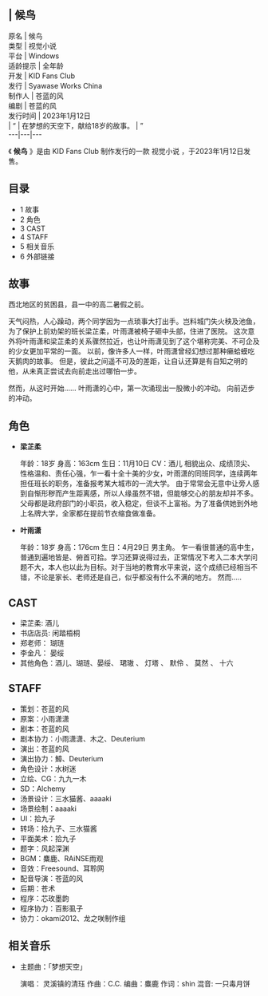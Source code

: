 |  候鸟  
---  
原名  |  候鸟   
类型  |  视觉小说   
平台  |  Windows   
适龄提示  |  全年龄   
开发  |  KID Fans Club   
发行  |  Syawase Works China   
制作人  |  苍蓝的风   
编剧  |  苍蓝的风   
发行时间  |  2023年1月12日   
|  “  |  在梦想的天空下，献给18岁的故事。  |  ”   
---|---|---  
  
《 **候鸟** 》是由  KID Fans Club  制作发行的一款  视觉小说  ，于2023年1月12日发售。

##  目录

  * 1  故事 
  * 2  角色 
  * 3  CAST 
  * 4  STAFF 
  * 5  相关音乐 
  * 6  外部链接 

##  故事

西北地区的贫困县，县一中的高二暑假之前。

天气闷热，人心躁动，两个同学因为一点琐事大打出手。岂料城门失火秧及池鱼，为了保护上前劝架的班长梁芷柔，叶雨潇被椅子砸中头部，住进了医院。
这次意外将叶雨潇和梁芷柔的关系骤然拉近，也让叶雨潇见到了这个堪称完美、不可企及的少女更加平常的一面。
以前，像许多人一样，叶雨潇曾经幻想过那种癞蛤蟆吃天鹅肉的故事。 但是，彼此之间遥不可及的差距，让自认还算是有自知之明的他，从未真正尝试去向前走出过哪怕一步。

然而，从这时开始…… 叶雨潇的心中，第一次涌现出一股微小的冲动。 向前迈步的冲动。

##  角色

  * **梁芷柔**

     年龄：18岁 
     身高：163cm 
     生日：11月10日 
     CV：酒儿 
     相貌出众、成绩顶尖、性格温和、责任心强，乍一看十全十美的少女，叶雨潇的同班同学，连续两年担任班长的职务，准备报考某大城市的一流大学。 
     由于常常会无意中让旁人感到自惭形秽而产生距离感，所以人缘虽然不错，但能够交心的朋友却并不多。 
     父母都是政府部门的小职员，收入稳定，但谈不上富裕。为了准备供她到外地上名牌大学，全家都在提前节衣缩食做准备。 

  * **叶雨潇**

     年龄：18岁 
     身高：176cm 
     生日：4月29日 
     男主角。 
     乍一看很普通的高中生，普通到遍地皆是、俯首可拾。学习还算说得过去，正常情况下考入二本大学问题不大，本人也以此为目标。对于当地的教育水平来说，这个成绩已经相当不错，不论是家长、老师还是自己，似乎都没有什么不满的地方。 
     然而..... 

##  CAST

  * 梁芷柔:  酒儿 
  * 书店店员:  闲踏梧桐 
  * 郑老师：  瑚琏 
  * 李金凡：  晏绥 
  * 其他角色：酒儿、瑚琏、晏绥、  珺璈  、  灯塔  、  默伶  、  莫然  、  十六 

##  STAFF

  * 策划：苍蓝的风 
  * 原案：小雨潇潇 
  * 剧本：苍蓝的风 
  * 剧本协力：小雨潇潇、木之、Deuterium 
  * 演出：苍蓝的风 
  * 演出协力：鱆、Deuterium 
  * 角色设计：水树迷 
  * 立绘、CG：九九一木 
  * SD：Alchemy 
  * 汤景设计：三水猫酱、aaaaki 
  * 场景绘制：aaaaki 
  * UI：拾九子 
  * 转场：拾九子、三水猫酱 
  * 平面美术：拾九子 
  * 题字：风起深渊 
  * BGM：麋鹿、RAiNSE雨观 
  * 音效：Freesound、耳聆网 
  * 配音导演：苍蓝的风 
  * 后期：苍术 
  * 程序：芯玫墨韵 
  * 程序协力：百影虱子 
  * 协力：okami2012、龙之咲制作组 

##  相关音乐

  * 主题曲：「梦想天空」 

     演唱：  灵溪镇的清珏 
     作曲：C.C. 
     编曲：麋鹿 
     作词：shin 
     混音: 一只毒月饼 